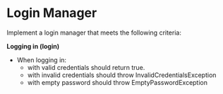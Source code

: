 # Login Manager

Implement a login manager that meets the following criteria:


**Logging in (login)**

* When logging in:
    * with valid credentials should return true.
    * with invalid credentials should throw InvalidCredentialsException
    * with empty password should throw EmptyPasswordException